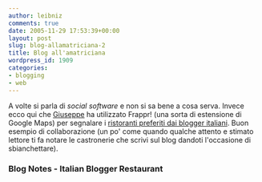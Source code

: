```yaml
---
author: leibniz
comments: true
date: 2005-11-29 17:53:39+00:00
layout: post
slug: blog-allamatriciana-2
title: Blog all'amatriciana
wordpress_id: 1909
categories:
- blogging
- web
---
```


A volte si parla di _social software_ e non si sa bene a cosa serva. Invece ecco qui che [Giuseppe](http://www.bookcafe.net/blog) ha utilizzato Frappr! (una sorta di estensione di Google Maps) per segnalare i [ristoranti preferiti dai blogger italiani](http://www.frappr.com/italianbloggerrestaurants). Buon esempio di collaborazione (un po' come quando qualche attento e stimato lettore ti fa notare le castronerie che scrivi sul blog dandoti l'occasione di sbianchettare).

### Blog Notes - Italian Blogger Restaurant
